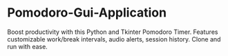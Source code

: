 # Pomodoro-Gui-Application
Boost productivity with this Python and Tkinter Pomodoro Timer. Features customizable work/break intervals, audio alerts, session history. Clone and run with ease.
